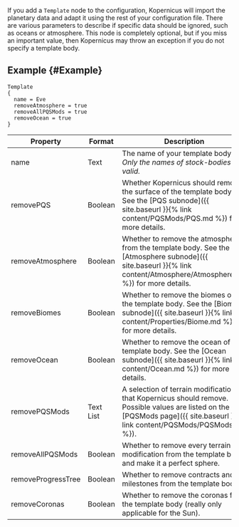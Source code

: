 If you add a  `Template` node to the configuration, Kopernicus will import the planetary data and adapt it using the rest of your configuration file. There are various parameters to describe if specific data should be ignored, such as oceans or atmosphere. This node is completely optional, but if you miss an important value, then Kopernicus may throw an exception if you do not specify a template body.

## Example {#Example}
```
Template
{
  name = Eve
  removeAtmosphere = true
  removeAllPQSMods = true
  removeOcean = true
}
```

|Property|Format|Description|
|--------|------|-----------|
|name|Text|The name of your template body. *Only the names of stock-bodies are valid.*|
|removePQS|Boolean|Whether Kopernicus should remove the surface of the template body. See the [PQS subnode]({{ site.baseurl }}{% link content/PQSMods/PQS.md %}) for more details.|
|removeAtmosphere|Boolean|Whether to remove the atmosphere from the template body. See the [Atmosphere subnode]({{ site.baseurl }}{% link content/Atmosphere/Atmosphere.md %}) for more details.|
|removeBiomes|Boolean|Whether to remove the biomes of the template body. See the [Biome subnode]({{ site.baseurl }}{% link content/Properties/Biome.md %}) for more details.|
|removeOcean|Boolean|Whether to remove the ocean of the template body. See the [Ocean subnode]({{ site.baseurl }}{% link content/Ocean.md %}) for more details.|
|removePQSMods|Text List|A selection of terrain modifications that Kopernicus should remove. Possible values are listed on the [PQSMods page]({{ site.baseurl }}{% link content/PQSMods/PQSMods.md %}).|
|removeAllPQSMods|Boolean|Whether to remove every terrain modification from the template body and make it a perfect sphere.|
|removeProgressTree|Boolean|Whether to remove contracts and milestones from the template body.|
|removeCoronas|Boolean|Whether to remove the coronas from the template body (really only applicable for the Sun).|
